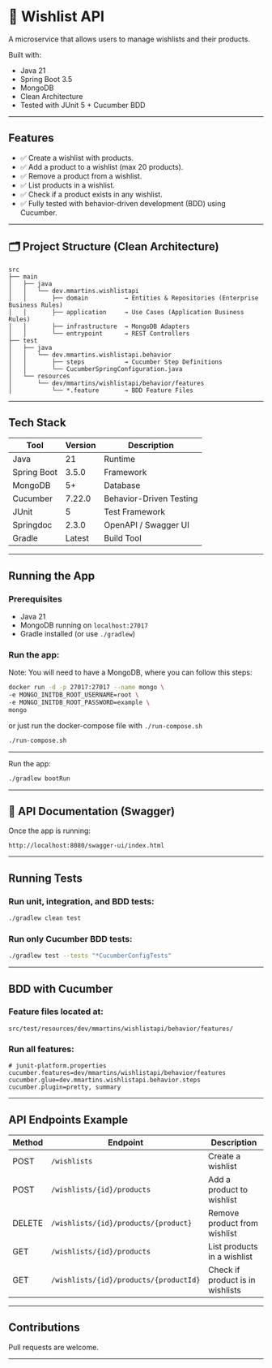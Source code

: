 
# 📜 Wishlist API

A microservice that allows users to manage wishlists and their products.

Built with:
-  Java 21
- Spring Boot 3.5
-  MongoDB
-  Clean Architecture
- Tested with JUnit 5 + Cucumber BDD

---

##  Features

- ✅ Create a wishlist with products.
- ✅ Add a product to a wishlist (max 20 products).
- ✅ Remove a product from a wishlist.
- ✅ List products in a wishlist.
- ✅ Check if a product exists in any wishlist.
- ✅ Fully tested with behavior-driven development (BDD) using Cucumber.

---

## 🗂️ Project Structure (Clean Architecture)

```
src
├── main
│   ├── java
│   │   └── dev.mmartins.wishlistapi
│   │       ├── domain          → Entities & Repositories (Enterprise Business Rules)
│   │       ├── application     → Use Cases (Application Business Rules)
│   │       ├── infrastructure  → MongoDB Adapters
│   │       └── entrypoint      → REST Controllers
├── test
│   ├── java
│   │   └── dev.mmartins.wishlistapi.behavior
│   │       ├── steps           → Cucumber Step Definitions
│   │       └── CucumberSpringConfiguration.java
│   └── resources
│       └── dev/mmartins/wishlistapi/behavior/features
│           └── *.feature       → BDD Feature Files
```

---

## Tech Stack

| Tool            | Version   | Description                     |
|-----------------|-----------|---------------------------------|
| Java            | 21        | Runtime                         |
| Spring Boot     | 3.5.0     | Framework                       |
| MongoDB         | 5+        | Database                        |
| Cucumber        | 7.22.0    | Behavior-Driven Testing         |
| JUnit           | 5         | Test Framework                  |
| Springdoc       | 2.3.0     | OpenAPI / Swagger UI            |
| Gradle          | Latest    | Build Tool                      |

---

## Running the App

### Prerequisites
- Java 21
- MongoDB running on `localhost:27017`
- Gradle installed (or use `./gradlew`)

###  Run the app:
Note: You will need to have a MongoDB, where you can follow this steps:

```bash
docker run -d -p 27017:27017 --name mongo \
-e MONGO_INITDB_ROOT_USERNAME=root \
-e MONGO_INITDB_ROOT_PASSWORD=example \
mongo
```

or just run the docker-compose file with `./run-compose.sh`
```bash
./run-compose.sh
```
---

Run the app:
```bash
./gradlew bootRun
```

---

## 🔗 API Documentation (Swagger)

Once the app is running:

```
http://localhost:8080/swagger-ui/index.html
```

---

## Running Tests

###  Run unit, integration, and BDD tests:

```bash
./gradlew clean test
```

###  Run only Cucumber BDD tests:

```bash
./gradlew test --tests "*CucumberConfigTests"
```

---

## BDD with Cucumber

### Feature files located at:

```
src/test/resources/dev/mmartins/wishlistapi/behavior/features/
```

### Run all features:

```properties
# junit-platform.properties
cucumber.features=dev/mmartins/wishlistapi/behavior/features
cucumber.glue=dev.mmartins.wishlistapi.behavior.steps
cucumber.plugin=pretty, summary
```

---

## API Endpoints Example

| Method | Endpoint                               | Description                 |
|--------|----------------------------------------|-----------------------------|
| POST   | `/wishlists`                           | Create a wishlist           |
| POST   | `/wishlists/{id}/products`             | Add a product to wishlist   |
| DELETE | `/wishlists/{id}/products/{product}`   | Remove product from wishlist |
| GET    | `/wishlists/{id}/products`             | List products in a wishlist |
| GET    | `/wishlists/{id}/products/{productId}` | Check if product is in wishlists |

---


##  Contributions

Pull requests are welcome. 

---
